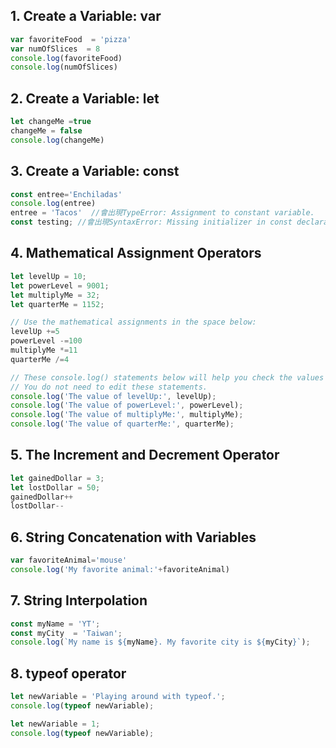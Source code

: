 ## 1. Create a Variable: var
```javascript
var favoriteFood  = 'pizza'
var numOfSlices  = 8
console.log(favoriteFood)
console.log(numOfSlices)
```
## 2. Create a Variable: let
```javascript
let changeMe =true
changeMe = false
console.log(changeMe)
```
## 3. Create a Variable: const
```javascript
const entree='Enchiladas'
console.log(entree)
entree = 'Tacos'  //會出現TypeError: Assignment to constant variable.
const testing; //會出現SyntaxError: Missing initializer in const declaration
```
## 4. Mathematical Assignment Operators
```javascript
let levelUp = 10;
let powerLevel = 9001;
let multiplyMe = 32;
let quarterMe = 1152;

// Use the mathematical assignments in the space below:
levelUp +=5
powerLevel -=100
multiplyMe *=11
quarterMe /=4

// These console.log() statements below will help you check the values of the variables.
// You do not need to edit these statements. 
console.log('The value of levelUp:', levelUp); 
console.log('The value of powerLevel:', powerLevel); 
console.log('The value of multiplyMe:', multiplyMe); 
console.log('The value of quarterMe:', quarterMe);
```
## 5. The Increment and Decrement Operator
```javascript
let gainedDollar = 3;
let lostDollar = 50;
gainedDollar++
lostDollar--
```
## 6. String Concatenation with Variables
```javascript
var favoriteAnimal='mouse'
console.log('My favorite animal:'+favoriteAnimal)
```
## 7. String Interpolation
```javascript
const myName = 'YT';
const myCity  = 'Taiwan';
console.log(`My name is ${myName}. My favorite city is ${myCity}`);
```
## 8. typeof operator
```javascript
let newVariable = 'Playing around with typeof.';
console.log(typeof newVariable);

let newVariable = 1;
console.log(typeof newVariable);
```
